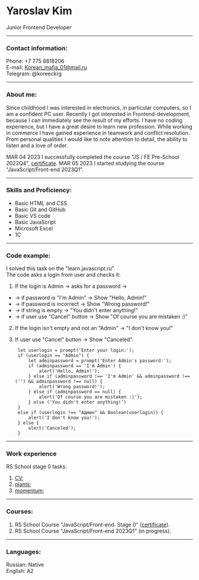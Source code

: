 # Yaroslav Kim
Junior Frontend Developer
***
### Contact information:
Phone: +7 775 8818206  
E-mail: Korean_mafia_01@mail.ru  
Telegram: @koreeckrg
***
### About me:  
Since childhood I was interested in electronics, in particular computers, so I am a confident PC user. Recently I got interested in Frontend-development, because I can immediately see the result of my efforts. I have no coding experience, but I have a great desire to learn new profession. While working in commerce I have gained experience in teamwork and conflict resolution. From personal qualities I would like to note attention to detail, the ability to listen and a love of order.  

MAR 04 2023 I successfully completed the course "JS / FE Pre-School 2022Q4", [certificate](https://app.rs.school/certificate/2ojen9fs).
MAR 05 2023 I started studying the course "JavaScript/Front-end 2023Q1".
***
### Skills and Proficiency:  
- Basic HTML and CSS
- Basic Git and GitHub
- Basic VS code
- Basic JavaScript
- Microsoft Excel
- 1С
***
### Code example:
I solved this task on the "learn.javascript.ru".  
The code asks a login from user and checks it:  
1. If the login is Admin -> asks for a password ->
- -> if password is "I'm Admin" -> Show "Hello, Admin!"
- -> if password is incorrect -> Show "Wrong password!"
- -> if string is empty -> "You didn't enter anything!"
- -> if user use "Cancel" button -> Show "Of course you are mistaken :)"
2. If the login isn't empty and not an "Admin" -> "I don't know you!"
3. If user use "Cancel" button -> Show "Canceled".  

        let userlogin = prompt('Enter your login:');
        if (userlogin == "Admin") {
            let adminpassword = prompt('Enter Admin's password:');
            if (adminpassword == 'I'm Admin') {
                alert('Hello, Admin!');
            } else if (adminpassword !== 'I'm Admin' && adminpassword !== ('') && adminpassword !== null) {
                alert('Wrong password!');
            } else if (adminpassword == null) {
                alert('Of course you are mistaken :)');
            } else ('You didn't enter anything!')
        }
        else if (userlogin !== "Админ" && Boolean(userlogin)) {
            alert('I don't know you!');
        } else {
            alert('Canceled');
        }
***
### Work experience
RS School stage 0 tasks:  
1) [CV](https://github.com/KimYaroslav/rsschool-cv/tree/gh-pages);  
2) [plants](https://github.com/rolling-scopes-school/kimyaroslav-JSFEPRESCHOOL2022Q4/tree/plants-part3);  
3) [momentum](https://github.com/rolling-scopes-school/kimyaroslav-JSFEPRESCHOOL2022Q4/tree/momentum/momentum);
***
### Courses:
1) RS School Course "JavaScript/Front-end. Stage 0" ([certificate](https://app.rs.school/certificate/2ojen9fs)).  
2) RS School Course "JavaScript/Front-end 2023Q1" (in progress).
***
### Languages:
Russian: Native  
English: A2
